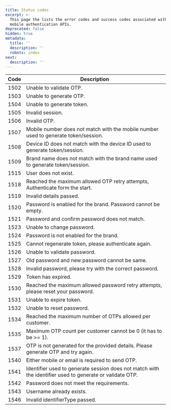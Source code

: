 ```yaml
---
title: Status codes
excerpt: >-
  This page the lists the error codes and success codes associated with the
  mobile authentication APIs.
deprecated: false
hidden: true
metadata:
  title: ''
  description: ''
  robots: index
next:
  description: ''
---
```

| Code | Description                                                                                              |
| ---- | -------------------------------------------------------------------------------------------------------- |
| 1502 | Unable to validate OTP.                                                                                  |
| 1503 | Unable to generate OTP.                                                                                  |
| 1504 | Unable to generate token.                                                                                |
| 1505 | Invalid session.                                                                                         |
| 1506 | Invalid OTP.                                                                                             |
| 1507 | Mobile number does not match with the mobile number used to generate token/session.                      |
| 1508 | Device ID does not match with the device ID used to generate token/session.                              |
| 1509 | Brand name does not match with the brand name used to generate token/session.                            |
| 1515 | User does not exist.                                                                                     |
| 1518 | Reached the maximum allowed OTP retry attempts, Authenticate form the start.                             |
| 1519 | Invalid details passed.                                                                                  |
| 1520 | Password is enabled for the brand. Password cannot be empty.                                             |
| 1521 | Password and confirm password does not match.                                                            |
| 1523 | Unable to change password.                                                                               |
| 1524 | Password is not enabled for the brand.                                                                   |
| 1525 | Cannot regenerate token, please authenticate again.                                                      |
| 1526 | Unable to validate password.                                                                             |
| 1527 | Old password and new password cannot be same.                                                            |
| 1528 | Invalid password, please try with the correct password.                                                  |
| 1529 | Token has expired.                                                                                       |
| 1530 | Reached the maximum allowed password retry attempts, please reset your password.                         |
| 1531 | Unable to expire token.                                                                                  |
| 1532 | Unable to reset password.                                                                                |
| 1534 | Reached the maximum number of OTPs allowed per customer.                                                 |
| 1535 | Maximum OTP count per customer cannot be 0 (it has to be >= 1).                                          |
| 1537 | OTP is not generated for the provided details. Please generate OTP and try again.                        |
| 1540 | Either mobile or email is required to send OTP.                                                          |
| 1541 | Identifier used to generate session does not match with the identifier used to generate or validate OTP. |
| 1542 | Password does not meet the requirements.                                                                 |
| 1543 | Username already exists.                                                                                 |
| 1546 | Invalid identifierType passed.                                                                           |
